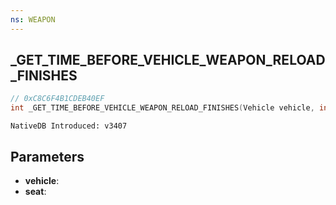 ```yaml
---
ns: WEAPON
---
```

## _GET_TIME_BEFORE_VEHICLE_WEAPON_RELOAD_FINISHES

```c
// 0xC8C6F4B1CDEB40EF
int _GET_TIME_BEFORE_VEHICLE_WEAPON_RELOAD_FINISHES(Vehicle vehicle, int seat);
```

```
NativeDB Introduced: v3407
```

## Parameters
* **vehicle**: 
* **seat**: 


